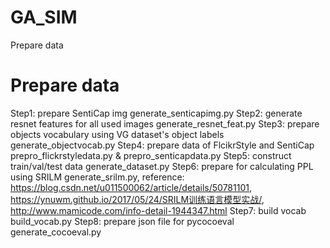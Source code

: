 # GA_SIM
Prepare data

# Prepare data
Step1: prepare SentiCap img generate_senticapimg.py
Step2: generate resnet features for all used images generate_resnet_feat.py
Step3: prepare objects vocabulary using VG dataset's object labels generate_objectvocab.py
Step4: prepare data of FlcikrStyle and SentiCap prepro_flickrstyledata.py & prepro_senticapdata.py
Step5: construct train/val/test data generate_dataset.py
Step6: prepare for calculating PPL using SRILM generate_srilm.py, reference: https://blog.csdn.net/u011500062/article/details/50781101, https://ynuwm.github.io/2017/05/24/SRILM训练语言模型实战/, http://www.mamicode.com/info-detail-1944347.html
Step7: build vocab build_vocab.py
Step8: prepare json file for pycocoeval generate_cocoeval.py
